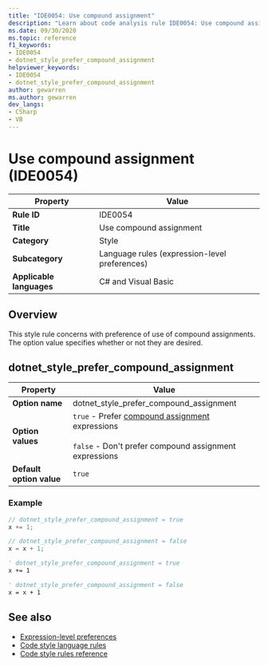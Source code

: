```yaml
---
title: "IDE0054: Use compound assignment"
description: "Learn about code analysis rule IDE0054: Use compound assignment"
ms.date: 09/30/2020
ms.topic: reference
f1_keywords:
- IDE0054
- dotnet_style_prefer_compound_assignment
helpviewer_keywords:
- IDE0054
- dotnet_style_prefer_compound_assignment
author: gewarren
ms.author: gewarren
dev_langs:
- CSharp
- VB
---
```

# Use compound assignment (IDE0054)

|Property|Value|
|-|-|
| **Rule ID** | IDE0054 |
| **Title** | Use compound assignment |
| **Category** | Style |
| **Subcategory** | Language rules (expression-level preferences) |
| **Applicable languages** | C# and Visual Basic |

## Overview

This style rule concerns with preference of use of compound assignments. The option value specifies whether or not they are desired.

## dotnet_style_prefer_compound_assignment

|Property|Value|
|-|-|
| **Option name** | dotnet_style_prefer_compound_assignment
| **Option values** | `true` - Prefer [compound assignment](/dotnet/csharp/language-reference/operators/assignment-operator#compound-assignment) expressions<br /><br />`false` - Don't prefer compound assignment expressions |
| **Default option value** | `true` |

### Example

```csharp
// dotnet_style_prefer_compound_assignment = true
x += 1;

// dotnet_style_prefer_compound_assignment = false
x = x + 1;
```

```vb
' dotnet_style_prefer_compound_assignment = true
x += 1

' dotnet_style_prefer_compound_assignment = false
x = x + 1
```

## See also

- [Expression-level preferences](expression-level-preferences.md)
- [Code style language rules](language-rules.md)
- [Code style rules reference](index.md)
